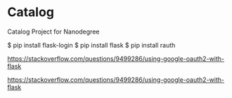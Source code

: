 # Catalog
Catalog Project for Nanodegree


$ pip install flask-login
$ pip install flask
$ pip install rauth

https://stackoverflow.com/questions/9499286/using-google-oauth2-with-flask



https://stackoverflow.com/questions/9499286/using-google-oauth2-with-flask